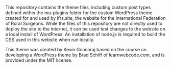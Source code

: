This repository contains the theme files, including custom post types defined within the mu-plugins folder for the custom WordPress theme created for and used by ifrs.site, the website for the International Federation of Rural Surgeons. While the files of this repository are not directly used to deploy the site to the internet, it can be used test changes to the website on a local install of WordPress. An installation of node.js is required to build the CSS used in this website when run locally.

This theme was created by Kevin Gnanaraj based on the course on developing a WordPress theme by Brad Schiff of learnwebcode.com, and is provided under the MIT license.